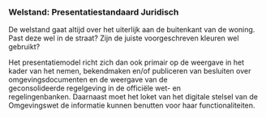 ### Welstand: Presentatiestandaard Juridisch

De welstand gaat altijd over het uiterlijk aan de buitenkant van de woning. Past
deze wel in de straat? Zijn de juiste voorgeschreven kleuren wel gebruikt?

Het presentatiemodel richt zich dan ook primair op de weergave in het kader van
het nemen, bekendmaken en/of publiceren van besluiten over omgevingsdocumenten
en de weergave van de geconsolideerde regelgeving in de officiële wet- en
regelingenbanken. Daarnaast moet het loket van het digitale stelsel van de
Omgevingswet de informatie kunnen benutten voor haar functionaliteiten. 
